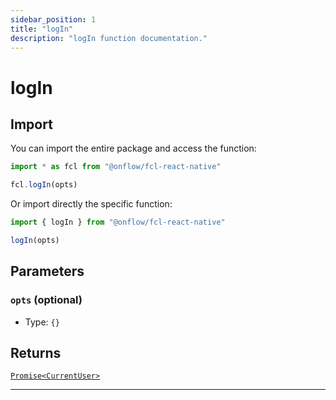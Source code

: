 ```yaml
---
sidebar_position: 1
title: "logIn"
description: "logIn function documentation."
---
```


<!-- THIS DOCUMENT IS AUTO-GENERATED FROM [onflow/fcl-react-native/src/fcl-react-native.ts](https://github.com/onflow/fcl-js/tree/master/packages/fcl-react-native/src/fcl-react-native.ts). DO NOT EDIT MANUALLY -->

# logIn


## Import

You can import the entire package and access the function:

```typescript
import * as fcl from "@onflow/fcl-react-native"

fcl.logIn(opts)
```

Or import directly the specific function:

```typescript
import { logIn } from "@onflow/fcl-react-native"

logIn(opts)
```


## Parameters

### `opts` (optional)


- Type: `{}`


## Returns

[`Promise<CurrentUser>`](../types#currentuser)


---
